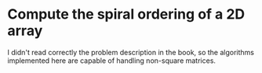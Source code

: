 # Compute the spiral ordering of a 2D array

I didn't read correctly the problem description in the book, so the algorithms implemented here are capable of handling non-square matrices.
